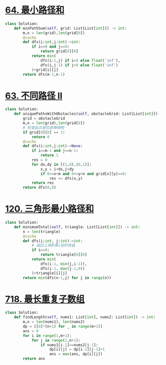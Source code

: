 # [64. 最小路径和](https://leetcode.cn/problems/minimum-path-sum/)
```python fold
class Solution:
    def minPathSum(self, grid: List[List[int]]) -> int:
        m,n = len(grid),len(grid[0])
        @cache
        def dfs(i:int,j:int)->int:
            if i==0 and j==0:
                return grid[0][0]
            return min(
                dfs(i-1,j) if i>0 else float('inf'),
                dfs(i,j-1) if j>0 else float('inf')
            )+grid[i][j]
        return dfs(m-1,n-1)
```
# [63. 不同路径 II](https://leetcode.cn/problems/unique-paths-ii/)
```python fold
class Solution:
    def uniquePathsWithObstacles(self, obstacleGrid: List[List[int]]) -> int:
        grid = obstacleGrid
        m,n = len(grid),len(grid[0])
        # 检查起点是否是障碍物
        if grid[0][0] == 1:
            return 0
        @cache
        def dfs(i:int,j:int)->None:
            if i==m-1 and j==n-1:
                return 1
            res = 0
            for dx,dy in [(1,0),(0,1)]:
                x,y = i+dx,j+dy
                if 0<=x<m and 0<=y<n and grid[x][y]==0:
                    res += dfs(x,y)
            return res
        return dfs(0,0)
```

# [120. 三角形最小路径和](https://leetcode.cn/problems/triangle/)
```python fold
class Solution:
    def minimumTotal(self, triangle: List[List[int]]) -> int:
        n = len(triangle)
        @cache
        def dfs(i:int, j:int)->int:
            # 返回上溯到第i层的收益
            if i==0:
                return triangle[0][0]
            return min(
                dfs(i-1, min(j,i-1)),
                dfs(i-1, max(j-1,0))
            )+triangle[i][j]
        return min(dfs(n-1,j) for j in range(n))
```
# [718. 最长重复子数组](https://leetcode.cn/problems/maximum-length-of-repeated-subarray/)
```python fold
class Solution:
    def findLength(self, nums1: List[int], nums2: List[int]) -> int:
        m,n = len(nums1), len(nums2)
        dp = [[0]*(n+1) for _ in range(m+1)]
        ans = 0
        for i in range(1,m+1):
            for j in range(1,n+1):
                if nums1[i-1]==nums2[j-1]:
                    dp[i][j] = dp[i-1][j-1]+1
                    ans = max(ans, dp[i][j])
        return ans
```
